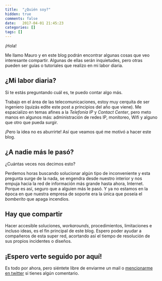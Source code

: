 ```yaml
---
title:  "¿Quién soy?"
hidden: true
comments: false
date:   2017-04-01 21:45:23
categories: []
tags: []
---
```

<!--- <img style="float: right;" src="../../images/About.jpg"> --->

¡Hola!

Me llamo Mauro y en este blog podrán encontrar algunas cosas que veo interesante compartir. Algunas de ellas serán inquietudes, pero otras pueden ser guías o tutoriales que realizo en mi labor diaria.

## ¿Mi labor diaria?

Si te estás preguntando cuál es, te puedo contar algo más.

Trabajo en el área de las telecomunicaciones, estoy muy cerquita de ser ingeniero (quizás edite este post a principios del año que viene). Me espacializo en temas afines a la _Telefonía IP_ y _Contact Center_, pero meto manos en algunos más: administración de redes IP, monitoreo, Wifi y alguno que otro que pueda surgir.

¡Pero la idea no es aburrirte! Así que veamos qué me motivó a hacer este blog.

## ¿A nadie más le pasó?

¿Cuántas veces nos decimos esto?

Perdemos horas buscando solucionar algún tipo de inconveniente y esta pregunta surge de la nada, se engendra desde nuestro interior y nos empuja hacia la red de información más grande hasta ahora, Internet. Porque es así, seguro que a alguien más le pasó. Y ya no estamos en la época en que nuestra empresa de soporte era la única que poseía el _bomberito_ que apaga incendios.

## Hay que compartir

Hacer accesible soluciones, _workarounds_, procedimientos, limitaciones e incluso ideas, es el fin principal de este blog. Espero poder ayudar a compañeros de esta super red, acortando así el tiempo de resolución de sus propios incidentes o diseños.

## ¡Espero verte seguido por aquí!

Es todo por ahora, pero siéntete libre de enviarme un mail o [mencionarme en twitter](https://twitter.com/intent/tweet?user_id=848257208970350595) si tienes algún comentario.
